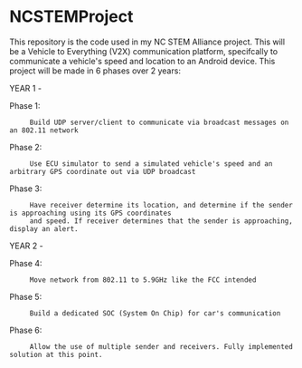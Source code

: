 # NCSTEMProject

This repository is the code used in my NC STEM Alliance project. This will be a Vehicle to Everything (V2X) communication platform, specifcally to communicate a vehicle's speed and location to an Android device. This project will be made in 6 phases over 2 years:

YEAR 1 -

   Phase 1:
   
         Build UDP server/client to communicate via broadcast messages on an 802.11 network
        
   Phase 2:
   
         Use ECU simulator to send a simulated vehicle's speed and an arbitrary GPS coordinate out via UDP broadcast
        
   Phase 3:
   
         Have receiver determine its location, and determine if the sender is approaching using its GPS coordinates 
         and speed. If receiver determines that the sender is approaching, display an alert.
        
YEAR 2 -

   Phase 4:
   
         Move network from 802.11 to 5.9GHz like the FCC intended
        
   Phase 5:
   
         Build a dedicated SOC (System On Chip) for car's communication
        
   Phase 6:
   
         Allow the use of multiple sender and receivers. Fully implemented solution at this point.
